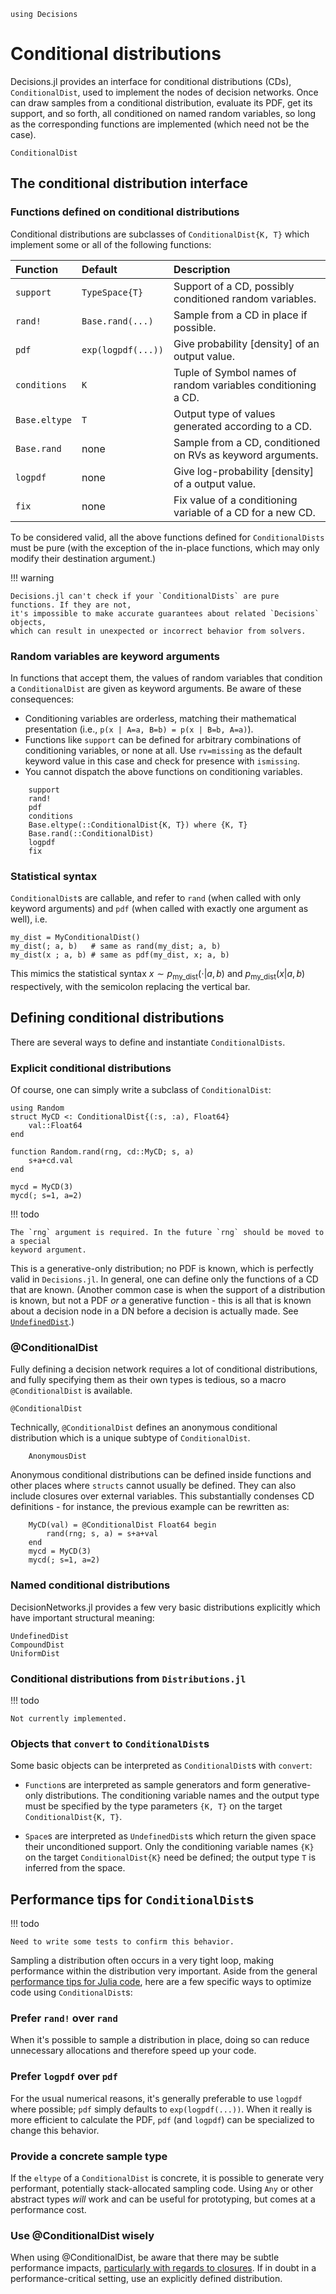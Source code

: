 ```@setup cds
using Decisions
```

# Conditional distributions

Decisions.jl provides an interface for conditional distributions (CDs), `ConditionalDist`,
used to implement the nodes of decision networks. Once can draw samples from a conditional
distribution, evaluate its PDF, get its support, and so forth, all conditioned on named
random variables, so long as the corresponding functions are implemented (which need not be
the case).

```@docs
ConditionalDist
```
## The conditional distribution interface

### Functions defined on conditional distributions

Conditional distributions are subclasses of `ConditionalDist{K, T}` which implement some or
all of the following functions:

| Function      | Default            | Description
| :------------ | :-------------     | :------------------------------------------------------
| `support`     | `TypeSpace{T}`     | Support of a CD, possibly conditioned random variables.
| `rand!`       | `Base.rand(...)`   | Sample from a CD in place if possible.
| `pdf`         | `exp(logpdf(...))` | Give probability [density] of an output value.
| `conditions`  | `K`                | Tuple of Symbol names of random variables conditioning a CD.
| `Base.eltype` | `T`                | Output type of values generated according to a CD.
| `Base.rand`   | none               | Sample from a CD, conditioned on RVs as keyword arguments.
| `logpdf`      | none               | Give log-probability [density] of a output value.
| `fix`         | none               | Fix value of a conditioning variable of a CD for a new CD.

To be considered valid, all the above functions defined for `ConditionalDists` must be pure
(with the exception of the in-place functions, which may only modify their destination
argument.)

!!! warning

    Decisions.jl can't check if your `ConditionalDists` are pure functions. If they are not, 
    it's impossible to make accurate guarantees about related `Decisions` objects,
    which can result in unexpected or incorrect behavior from solvers.

### Random variables are keyword arguments

In functions that accept them, the values of random variables that condition a
`ConditionalDist` are given as keyword arguments. Be aware of these consequences:

* Conditioning variables are orderless, matching their mathematical presentation (i.e., ``p(x
| A=a, B=b) = p(x | B=b, A=a)``).
* Functions like `support` can be defined for arbitrary combinations of conditioning
variables, or none at all. Use `rv=missing` as the default keyword value in this case and
check for presence with `ismissing`.
* You cannot dispatch the above functions on conditioning variables.

```@docs
    support
    rand!
    pdf
    conditions
    Base.eltype(::ConditionalDist{K, T}) where {K, T}
    Base.rand(::ConditionalDist)
    logpdf
    fix
```

### Statistical syntax
`ConditionalDist`s are callable, and refer to `rand` (when called with only keyword
arguments) and `pdf` (when called with exactly one argument as well), i.e.

```
my_dist = MyConditionalDist()
my_dist(; a, b)   # same as rand(my_dist; a, b)
my_dist(x ; a, b) # same as pdf(my_dist, x; a, b)
```

This mimics the statistical syntax $x \sim p_{\textrm{my_dist}}(\cdot | a, b)$ and
$p_{\textrm{my_dist}}(x | a, b)$ respectively, with the semicolon replacing the vertical
bar.

## Defining conditional distributions
There are several ways to define and instantiate `ConditionalDists`. 


### Explicit conditional distributions

Of course, one can simply write a subclass of `ConditionalDist`:

```@example cds
using Random
struct MyCD <: ConditionalDist{(:s, :a), Float64}
    val::Float64
end

function Random.rand(rng, cd::MyCD; s, a)
    s+a+cd.val
end

mycd = MyCD(3)
mycd(; s=1, a=2)
```

!!! todo

    The `rng` argument is required. In the future `rng` should be moved to a special 
    keyword argument.

This is a generative-only distribution; no PDF is known, which is perfectly valid in
`Decisions.jl`. In general, one can define only the functions of a CD that are known.
(Another common case is when the support of a distribution is known, but not a PDF _or_ a
generative function - this is all that is known about a decision node in a DN before a
decision is actually made. See [`UndefinedDist`](@ref).)

### @ConditionalDist

Fully defining a decision network requires a lot of conditional distributions, and fully
specifying them as their own types is tedious, so a macro `@ConditionalDist` is available.

```@docs
@ConditionalDist
```
Technically, `@ConditionalDist` defines an anonymous conditional distribution which is a
unique subtype of `ConditionalDist`.

```@docs
    AnonymousDist
```

Anonymous conditional distributions can be defined inside functions and other places where
`structs` cannot usually be defined. They can also include closures over external variables.
This substantially condenses CD definitions - for instance, the previous example can be
rewritten as:

```@example cds
    MyCD(val) = @ConditionalDist Float64 begin
        rand(rng; s, a) = s+a+val
    end
    mycd = MyCD(3)
    mycd(; s=1, a=2)
```


### Named conditional distributions

DecisionNetworks.jl provides a few very basic distributions explicitly which have important
structural meaning:

```@docs
UndefinedDist
CompoundDist
UniformDist
```


### Conditional distributions from `Distributions.jl`

!!! todo

    Not currently implemented.

### Objects that `convert` to `ConditionalDist`s

Some basic objects can be interpreted as `ConditionalDist`s with `convert`:

* `Function`s are interpreted as sample generators and form generative-only
  distributions. The conditioning variable names and the output type must be specified by
  the type parameters `{K, T}` on the target `ConditionalDist{K, T}`.

* `Space`s are interpreted as `UndefinedDist`s which return the given space their
  unconditioned support. Only the conditioning variable names `{K}` on the target
  `ConditionalDist{K}` need be defined; the output type `T` is inferred from the space.


## Performance tips for `ConditionalDist`s

!!! todo
    
    Need to write some tests to confirm this behavior.

Sampling a distribution often occurs in a very tight loop, making performance within the
distribution very important. Aside from the general [performance tips for Julia
code](https://docs.julialang.org/en/v1/manual/performance-tips), here are a few specific
ways to optimize code using `ConditionalDist`s:

### Prefer `rand!` over `rand`

When it's possible to sample a distribution in place, doing so can reduce unnecessary
allocations and therefore speed up your code.

### Prefer `logpdf` over `pdf`

For the usual numerical reasons, it's generally preferable to use `logpdf` where possible;
`pdf` simply defaults to `exp(logpdf(...))`. When it really is more efficient to calculate
the PDF, `pdf` (and `logpdf`) can be specialized to change this behavior.

### Provide a concrete sample type

If the `eltype` of a `ConditionalDist` is concrete, it is possible to generate very
performant, potentially stack-allocated sampling code. Using `Any` or other abstract types
_will_ work and can be useful for prototyping, but comes at a performance cost. 

### Use @ConditionalDist wisely

When using @ConditionalDist, be aware that there may be subtle performance impacts,
[particularly with regards to
closures](https://docs.julialang.org/en/v1/manual/performance-tips/#man-performance-captured). 
If in doubt in a performance-critical setting, use an explicitly defined distribution.









